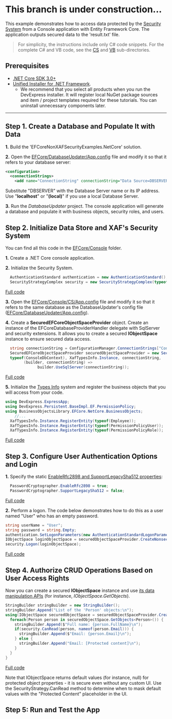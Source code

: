 <!-- default file list -->

# This branch is under construction...

This example demonstrates how to access data protected by the [Security System](https://docs.devexpress.com/eXpressAppFramework/113366/concepts/security-system/security-system-overview) from a Console application with Entity Framework Core. The application outputs secured data to the 'result.txt' file.

>For simplicity, the instructions include only C# code snippets. For the complete C# and VB code, see the [CS](CS) and [VB](VB) sub-directories.
 
## Prerequisites
- [.NET Core SDK 3.0+](https://dotnet.microsoft.com/download/dotnet-core)
- [Unified Installer for .NET Framework](https://www.devexpress.com/Products/Try/).
  - We recommend that you select all  products when you run the DevExpress installer. It will register local NuGet package sources and item / project templates required for these tutorials. You can uninstall unnecessary components later.
  
***
  
## Step 1. Create a Database and Populate It with Data

**1.** Build the 'EFCoreNonXAFSecurityExamples.NetCore' solution.

**2.** Open the [EFCore/DatabaseUpdater/App.config](https://github.com/DevExpress-Examples/XAF_how-to-use-the-integrated-mode-of-the-security-system-in-non-xaf-applications-e4908/tree/20.1/EFCore/DatabaseUpdater/App.config) file and modify it so that it refers to your database server:
	
[](#tab/tabid-xml)
	
```xml
<configuration>
  <connectionStrings>
    <add name="ConnectionString" connectionString="Data Source=DBSERVER;Initial Catalog=ConsoleEFCoreTestDB;Integrated Security=True"/>
```

Substitute "DBSERVER" with the Database Server name or its IP address. Use "**localhost**" or "**(local)**" if you use a local Database Server.
    
**3.** Run the *DatabaseUpdater* project. The console application will generate a database and populate it with business objects, security roles, and users.



## Step 2. Initialize Data Store and XAF's Security System 

You can find all this code in the [EFCore/Console](/EFCore/Console) folder.

**1.** Create a .NET Core console application.

**2.** Initialize the Security System.
	
[](#tab/tabid-csharp)
	
```csharp
  AuthenticationStandard authentication = new AuthenticationStandard();
  SecurityStrategyComplex security = new SecurityStrategyComplex(typeof(PermissionPolicyUser), typeof(PermissionPolicyRole), auth);
```	
[Full code](/EFCore/Console/CS/Program.cs#L16)

**3.** Open the [EFCore/Console/CS/App.config](https://github.com/DevExpress-Examples/XAF_how-to-use-the-integrated-mode-of-the-security-system-in-non-xaf-applications-e4908/tree/20.1/EFCore/Console/CS/App.config) file and modify it so that it refers to the same database as the DatabaseUpdater's config file ([EFCore/DatabaseUpdater/App.config](https://github.com/DevExpress-Examples/XAF_how-to-use-the-integrated-mode-of-the-security-system-in-non-xaf-applications-e4908/tree/20.1/EFCore/DatabaseUpdater/App.config)).

**4.** Create a **SecuredEFCoreObjectSpaceProvider** object. Create an instance of the EFCoreDatabaseProviderHandler delegate with SqlServer and security extensions. It allows you to create a secured **IObjectSpace** instance to ensure secured data access.


[](#tab/tabid-csharp)
	
```csharp
  string connectionString = ConfigurationManager.ConnectionStrings["ConnectionString"].ConnectionString;
  SecuredEFCoreObjectSpaceProvider securedObjectSpaceProvider = new SecuredEFCoreObjectSpaceProvider(security, 
  typeof(ConsoleDbContext), XafTypesInfo.Instance, connectionString,
	    (builder, connectionString) =>
              builder.UseSqlServer(connectionString));
```
[Full code](/EFCore/Console/CS/Program.cs#L19)

**5.** Initialize the [Types Info](https://docs.devexpress.com/eXpressAppFramework/113669/concepts/business-model-design/types-info-subsystem) system and register the business objects that you will access from your code.
	
[](#tab/tabid-csharp)
	
```csharp
using DevExpress.ExpressApp;
using DevExpress.Persistent.BaseImpl.EF.PermissionPolicy;
using BusinessObjectsLibrary.EFCore.NetCore.BusinessObjects;
	//...
  XafTypesInfo.Instance.RegisterEntity(typeof(Employee));
  XafTypesInfo.Instance.RegisterEntity(typeof(PermissionPolicyUser));
  XafTypesInfo.Instance.RegisterEntity(typeof(PermissionPolicyRole));
```
	
[Full code](/EFCore/Console/CS/Program.cs#L57)
## Step 3. Configure User Authentication Options and Login
**1.** Specify the static [EnableRfc2898 and SupportLegacySha512 properties](https://docs.devexpress.com/eXpressAppFramework/112649/Concepts/Security-System/Passwords-in-the-Security-System):
[](#tab/tabid-csharp)
	
```csharp
  PasswordCryptographer.EnableRfc2898 = true;
  PasswordCryptographer.SupportLegacySha512 = false;
```
[Full code](/EFCore/Console/CS/Program.cs#L26)

**2.** Perform a logon. The code below demonstrates how to do this as a user named "User" who has an empty password.

[](#tab/tabid-csharp)
	
```csharp
string userName = "User";
string password = string.Empty;
authentication.SetLogonParameters(new AuthenticationStandardLogonParameters(userName, password));
IObjectSpace loginObjectSpace = securedObjectSpaceProvider.CreateNonsecuredObjectSpace();
security.Logon(loginObjectSpace);
```
[Full code](/EFCore/Console/CS/Program.cs#L29)
## Step 4. Authorize CRUD Operations Based on User Access Rights
Now you can create a secured **IObjectSpace** instance and use [its data manipulation APIs](https://docs.devexpress.com/eXpressAppFramework/113711/concepts/data-manipulation-and-business-logic/create-read-update-and-delete-data) (for instance, *IObjectSpace.GetObjects*).

[](#tab/tabid-csharp)
	
```csharp
StringBuilder stringBuilder = new StringBuilder();
stringBuilder.Append("List of the 'Person' objects:\n");
using(IObjectSpace securedObjectSpace = securedObjectSpaceProvider.CreateObjectSpace()) {
  foreach(Person person in securedObjectSpace.GetObjects<Person>()) {
    stringBuilder.Append($"Full name: {person.FullName}\n");
    if(security.CanRead(person, nameof(person.Email))) {
      stringBuilder.Append($"Email: {person.Email}\n");
    } else {
      stringBuilder.Append("Email: [Protected content]\n");
    }
  } 
}
```
[Full code](/EFCore/Console/CS/Program.cs#L36)

Note that IObjectSpace returns default values (for instance, null) for protected object properties - it is secure even without any custom UI. Use the SecurityStrategy.CanRead method to determine when to mask default values with the "Protected Content" placeholder in the UI.

## Step 5: Run and Test the App
